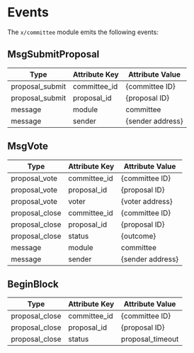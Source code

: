 # Events

The `x/committee` module emits the following events:

## MsgSubmitProposal

| Type                 | Attribute Key       | Attribute Value    |
|----------------------|---------------------|--------------------|
| proposal_submit      | committee_id        | {committee ID}     |
| proposal_submit      | proposal_id         | {proposal ID}      |
| message              | module              | committee          |
| message              | sender              | {sender address}   |

## MsgVote

| Type                 | Attribute Key       | Attribute Value    |
|----------------------|---------------------|--------------------|
| proposal_vote        | committee_id        | {committee ID}     |
| proposal_vote        | proposal_id         | {proposal ID}      |
| proposal_vote        | voter               | {voter address}    |
| proposal_close       | committee_id        | {committee ID}     |
| proposal_close       | proposal_id         | {proposal ID}      |
| proposal_close       | status              | {outcome}          |
| message              | module              | committee          |
| message              | sender              | {sender address}   |

## BeginBlock

| Type                 | Attribute Key       | Attribute Value    |
|----------------------|---------------------|--------------------|
| proposal_close       | committee_id        | {committee ID}     |
| proposal_close       | proposal_id         | {proposal ID}      |
| proposal_close       | status              | proposal_timeout   |
